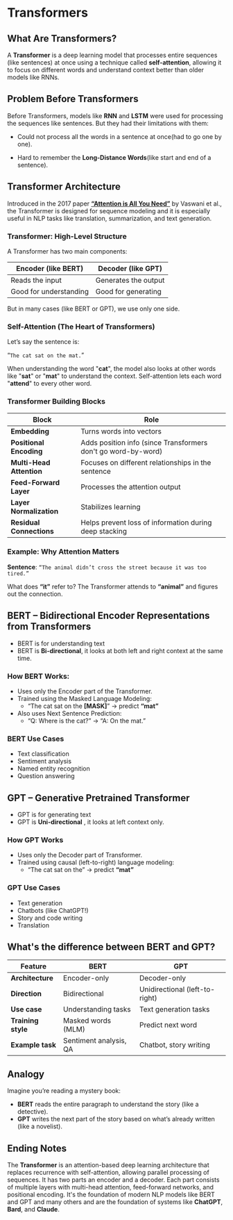 # Transformers

## What Are Transformers?
A **Transformer** is a deep learning model that processes entire sequences (like sentences) at once using a technique called **self-attention**, allowing it to focus on different words and understand context better than older models like RNNs.

## Problem Before Transformers

Before Transformers, models like **RNN**  and **LSTM** were used for processing the sequences like sentences.
But they had their limitations with them:
- Could not process all the words in a sentence at once(had to go one by one).

- Hard to remember the **Long-Distance Words**(like start and end of a sentence).

## Transformer Architecture
Introduced in the 2017 paper [**“Attention is All You Need”**](https://arxiv.org/abs/1706.03762) by Vaswani et al., the Transformer is designed for sequence modeling and it is especially useful in NLP tasks like translation, summarization, and text generation.

### Transformer: High-Level Structure
A Transformer has two main components:

| Encoder (like BERT)    | Decoder (like GPT)     |
| ---------------------- | ---------------------- |
| Reads the input        | Generates the output   |
| Good for understanding | Good for generating    |

But in many cases (like BERT or GPT), we use only one side.

### Self-Attention (The Heart of Transformers)
Let’s say the sentence is:

“`The cat sat on the mat.`”

When understanding the word "**cat**", the model also looks at other words like "**sat**" or "**mat**" to understand the context.
Self-attention lets each word "**attend**" to every other word.

### Transformer Building Blocks
| Block                    | Role                                                          |
| ------------------------ | ------------------------------------------------------------- |
| **Embedding**            | Turns words into vectors                                      |
| **Positional Encoding**  | Adds position info (since Transformers don't go word-by-word) |
| **Multi-Head Attention** | Focuses on different relationships in the sentence            |
| **Feed-Forward Layer**   | Processes the attention output                                |
| **Layer Normalization**  | Stabilizes learning                                           |
| **Residual Connections** | Helps prevent loss of information during deep stacking        |


### Example: Why Attention Matters
**Sentence**:
`“The animal didn’t cross the street because it was too tired.”`

What does **“it”** refer to?
The Transformer attends to **“animal”** and figures out the connection.

## BERT – Bidirectional Encoder Representations from Transformers
- BERT is for understanding text
- BERT is **Bi-directional**, it looks at both left and right context at the same time. 

### How BERT Works:
- Uses only the Encoder part of the Transformer.
- Trained using the Masked Language Modeling:
    - “The cat sat on the **[MASK]**” → predict **“mat”**
- Also uses Next Sentence Prediction:
    - “Q: Where is the cat?” → “A: On the mat.”

### BERT Use Cases
- Text classification
- Sentiment analysis
- Named entity recognition
- Question answering 

## GPT – Generative Pretrained Transformer
- GPT is for generating text
- GPT is **Uni-directional** , it looks at left context only.

### How GPT Works

- Uses only the Decoder part of Transformer.
- Trained using causal (left-to-right) language modeling:
    - “The cat sat on the” → predict **“mat”**

### GPT Use Cases
- Text generation
- Chatbots (like ChatGPT!)
- Story and code writing
- Translation


## What's the difference between BERT and GPT?
| Feature        | BERT                   | GPT                            |
| -------------- | ---------------------- | ------------------------------ |
| **Architecture**   | Encoder-only           | Decoder-only                   |
| **Direction**      | Bidirectional          | Unidirectional (left-to-right) |
| **Use case**       | Understanding tasks    | Text generation tasks          |
| **Training style** | Masked words (MLM)     | Predict next word              |
| **Example task**   | Sentiment analysis, QA | Chatbot, story writing         |


## Analogy
Imagine you’re reading a mystery book:

- **BERT** reads the entire paragraph to understand the story (like a detective).
- **GPT** writes the next part of the story based on what’s already written (like a novelist).


## Ending Notes
The **Transformer** is an attention-based deep learning architecture that replaces recurrence with self-attention, allowing parallel processing of sequences. It has two parts an encoder and a decoder. Each part consists of multiple layers with multi-head attention, feed-forward networks, and positional encoding. It's the foundation of modern NLP models like BERT and GPT and many others and are the foundation of systems like **ChatGPT**, **Bard**, and **Claude**.



